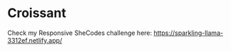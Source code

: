 # Croissant
Check my Responsive SheCodes challenge here: https://sparkling-llama-3312ef.netlify.app/
